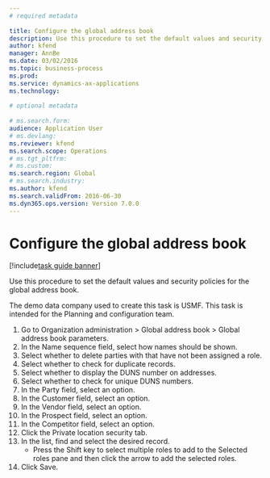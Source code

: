 ```yaml
--- 
# required metadata 
 
title: Configure the global address book
description: Use this procedure to set the default values and security policies for the global address book. 
author: kfend
manager: AnnBe 
ms.date: 03/02/2016
ms.topic: business-process 
ms.prod:  
ms.service: dynamics-ax-applications 
ms.technology:  
 
# optional metadata 
 
# ms.search.form:   
audience: Application User 
# ms.devlang:  
ms.reviewer: kfend
ms.search.scope: Operations 
# ms.tgt_pltfrm:  
# ms.custom:  
ms.search.region: Global
# ms.search.industry: 
ms.author: kfend
ms.search.validFrom: 2016-06-30 
ms.dyn365.ops.version: Version 7.0.0 
---
```

# Configure the global address book

[!include[task guide banner](../../includes/task-guide-banner.md)]

Use this procedure to set the default values and security policies for the global address book. 
The demo data company used to create this task is USMF. This task is intended for the Planning and configuration team.

1. Go to Organization administration > Global address book > Global address book parameters.
2. In the Name sequence field, select how names should be shown.
3. Select whether to delete parties with that have not been assigned a role.
4. Select whether to check for duplicate records.
5. Select whether to display the DUNS number on addresses.
6. Select whether to check for unique DUNS numbers.
7. In the Party field, select an option.
8. In the Customer field, select an option.
9. In the Vendor field, select an option.
10. In the Prospect field, select an option.
11. In the Competitor field, select an option.
12. Click the Private location security tab.
13. In the list, find and select the desired record.
    * Press the Shift key to select multiple roles to add to the Selected roles pane and then click the arrow to add the selected roles.  
14. Click Save.

